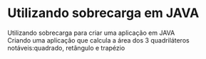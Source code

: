 # Utilizando sobrecarga em JAVA

Utilizando sobrecarga para criar uma aplicação em JAVA
<br>
Criando uma aplicação que calcula a área dos 3 quadriláteros<br>
notáveis:quadrado, retângulo e trapézio
